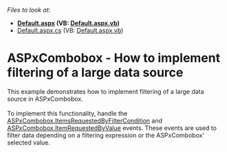 <!-- default file list -->
*Files to look at*:

* **[Default.aspx](./CS/Default.aspx) (VB: [Default.aspx.vb](./VB/Default.aspx.vb))**
* [Default.aspx.cs](./CS/Default.aspx.cs) (VB: [Default.aspx.vb](./VB/Default.aspx.vb))
<!-- default file list end -->
# ASPxCombobox - How to implement filtering of a large data source


This example demonstrates how to implement filtering of a large data source in ASPxCombobox.<br /><br />To implement this functionality, handle the <a href="https://documentation.devexpress.com/AspNet/DevExpressWebASPxEditorsASPxComboBox_ItemsRequestedByFilterConditiontopic.aspx">ASPxCombobox.ItemsRequestedByFilterCondition</a> and <a href="https://documentation.devexpress.com/AspNet/DevExpressWebASPxEditorsASPxComboBox_ItemRequestedByValuetopic.aspx">ASPxCombobox.ItemRequestedByValue</a> events. These events are used to filter data depending on a filtering expression or the ASPxCombobox' selected value.

<br/>


